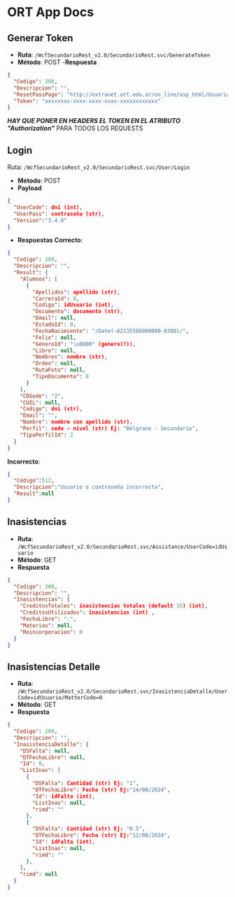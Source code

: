 # ORT App Docs

## Generar Token
- **Ruta**: ```/WcfSecundarioRest_v2.0/SecundarioRest.svc/GenerateToken```
- **Método**: POST
-**Respuesta**
```json
{
  "Codigo": 200,
  "Descripcion": "",
  "ResetPassPage": "http://extranet.ort.edu.ar/on_line/asp_html/Usuarios/mobile/Reseteo_Password.asp",
  "Token": "xxxxxxxx-xxxx-xxxx-xxxx-xxxxxxxxxxxx"
}
```

***HAY QUE PONER EN HEADERS EL TOKEN EN EL ATRIBUTO "Authorization"*** PARA TODOS LOS REQUESTS

## Login
Ruta: ```/WcfSecundarioRest_v2.0/SecundarioRest.svc/User/Login```
- **Método**: POST
- **Payload**
```json
{
  "UserCode": dni (int),
  "UserPass": contraseña (str),
  "Version":"3.4.0"
}
```
- **Respuestas**
**Correcto**:
```json
{
  "Codigo": 200,
  "Descripcion": "",
  "Result": {
    "Alumnos": [
      {
        "Apellidos": apellido (str),
        "CarreraId": 0,
        "Codigo": idUsuario (int),
        "Documento": documento (str),
        "Email": null,
        "EstadoId": 0,
        "FechaNacimiento": "/Date(-62135586000000-0300)/",
        "Folio": null,
        "GeneroId": "\u0000" (genero(?)),
        "Libro": null,
        "Nombres": nombre (str),
        "Orden": null,
        "RutaFoto": null,
        "TipoDocumento": 0
      }
    ],
    "CDSede": "2",
    "CUIL": null,
    "Codigo": dni (str),
    "Email": "",
    "Nombre": nombre con apellido (str),
    "Perfil": sede - nivel (str) Ej: "Belgrano - Secundario",
    "TipoPerfilId": 2
  }
}
```
**Incorrecto**:
```json
{
  "Codigo":512,
  "Descripcion":"Usuario o contraseña incorrecta",
  "Result":null
}
```

## Inasistencias
- **Ruta**: ```/WcfSecundarioRest_v2.0/SecundarioRest.svc/Assistance/UserCode=idUsuario```
- **Método**: GET
- **Respuesta**
```json
{
  "Codigo": 200,
  "Descripcion": "",
  "Inasistencias": {
    "CreditosTotales": inasistencias totales (default 15) (int),
    "CreditosUtilizados": inasistencias (int) ,
    "FechaLibre": "-",
    "Materias": null,
    "Reincorporacion": 0
  }
}

```
## Inasistencias Detalle
- **Ruta**: ```/WcfSecundarioRest_v2.0/SecundarioRest.svc/InasistenciaDetalle/UserCode=idUsuario/MatterCode=0```
- **Método**: GET
- **Respuesta**
```json
{
  "Codigo": 200,
  "Descripcion": "",
  "InasistenciaDetalle": {
    "DSFalta": null,
    "DTFechaLibre": null,
    "Id": 0,
    "ListInas": [
      {
        "DSFalta": Cantidad (str) Ej: "1",
        "DTFechaLibre": Fecha (str) Ej:"14/08/2024",
        "Id": idFalta (int),
        "ListInas": null,
        "rimd": ""
      },
      {
        "DSFalta": Cantidad (str) Ej: "0.5",
        "DTFechaLibre": Fecha (str) Ej:"12/08/2024",
        "Id": idFalta (int),
        "ListInas": null,
        "rimd": ""
      },
    ],
    "rimd": null
  }
}
```

